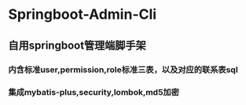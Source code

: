 # Springboot-Admin-Cli

## 自用springboot管理端脚手架
### 内含标准user,permission,role标准三表，以及对应的联系表sql
### 集成mybatis-plus,security,lombok,md5加密